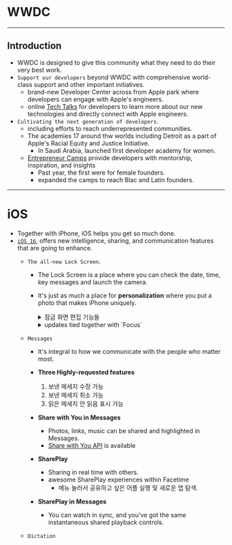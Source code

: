 # WWDC
---

## Introduction
- WWDC is designed to give this community what they need to do their very best work.
- `Support our developers` beyond WWDC with comprehensive world-class support and other important initiatives.
    - brand-new Developer Center across from Apple park where developers can engage with Apple's engineers.
    - online <a href="https://developer.apple.com/kr/tech-talks/">Tech Talks</a> for developers to learn more about our new technologies and directly connect with Apple engineers.
- `Cultivating the next generation of developers`.
    - including efforts to reach underrepresented communities.
    - The academies 17 around thw worlds including Detroit as a part of Apple's Racial Equity and Justice Initiative.
        - In Saudi Arabia, launched first developer academy for women.
    - <a href="https://developer.apple.com/entrepreneur-camp/">Entrepreneur Camps</a> provide developers with mentorship, inspiration, and insights
        - Past year, the first were for female founders.
        - expanded the camps to reach Blac and Latin founders.

---

# iOS

- Together with iPhone, iOS helps you get so much done.
- <a href="https://www.apple.com/kr/ios/ios-16-preview/">`iOS 16`</a>, offers new intelligence, sharing, and communication features that are going to enhance.
    - `The all-new Lock Screen`. 


        - The Lock Screen is a place where you can check the date, time, key messages and launch the camera.
        - It's just as much a place for **personalization** where you put a photo that makes iPhone uniquely.

            <details>
            <summary> 잠금 화면 편집 기능들 </summary>


            1. 잠금 화면 <ins>***꾹 누르면***</ins> 편집 가능

            2. <ins>***Swipe***</ins> to try out different styles that automatically change that 색깔, 배경, 폰트

            3. All I need to do is <ins>***tap on any element***</ins> of the Lock Screen to start editing.

            4. <ins>***두 손가락으로 터치***</ins>시 element 이동 가능

            5. <ins>***Widgets***</ins> are useful for getting information at a glance.

            6. Bring up our brand-new wallpaper gallery which <ins>***showcases a bunch of options for inspiration***</ins>.
                - There are planty of choose from here.
                - Photo Shuffle, Suggested Photos, Weather & Astronomy, Emoji, Collections, ...
                - It can <ins>***animates fluidly as I swipe into the Home Screen***</ins>.

            7. For developers, <ins>***WidgetKit***</ins> makes it quick and easy to put information.

            8. <ins>***Notifications***</ins> now roll in from the bottom.

                - <ins>***Live Activities***</ins> : staying on top of things that are happening in real time.

                - **For developers**, <ins>Live Activities API</ins>

                - ex) NBA game, Uber ride, NRC
                    - Music controls can expand to a full screen view.


            </details>

            <details>
            <summary> updates tied together with `Focus` </summary>

            - Focus has helped people reduce distractions. And this year, taking it further.

            - These updates help you draw boundaries and find balance throughout all of the moments in life.

            1. <ins>***choice of multiple Lock Screens***</ins> tied to a particular Focus.(특정 집중 모드)
                - this means that with just a swipe, you can activate your Personal Focus.
                    - Showing dedicated Widgets, Notifications, Home Screen
                    
            2. `Focus filters`, which let you filter out distracting content.
                - ex) In Safari, Instead of seeing all of your websites, you can turn on the 'Work' Focus filter and ***see only the tabs that relate to work.***
                - also in Messages, Mail, Calendar.

                - **For developers**, <ins>Focus filter API</ins>
            </details>
    

    - `Messages`
        
        - It's integral to how we communicate with the people who matter most.

        - **Three Highly-requested features**
            1. 보낸 메세지 수정 가능
            2. 보낸 메세지 취소 가능
            3. 읽은 메세지 안 읽음 표시 가능

        - **Share with You in Messages**
            - Photos, links, music can be shared and highlighted in Messages.
            - <ins>Share with You API</ins> is available
        
        - **SharePlay**
            - Sharing in real time with others.
            - awesome SharePlay experiences within Facetime
                - 메뉴 눌러서 공유하고 싶은 어플 실행 및 새로운 앱 탐색.

        - **SharePlay in Messages**
            - You can watch in sync, and you've got the same instantaneous shared playback controls.

    - `Dictation`
        